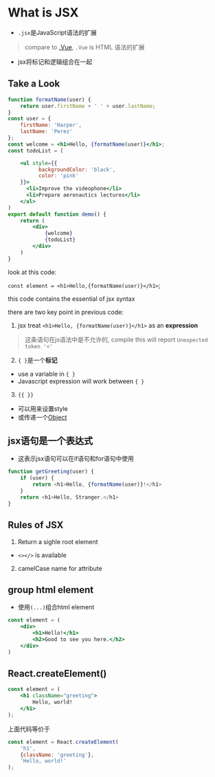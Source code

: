 # What is JSX

- `.jsx`是JavaScript语法的扩展

> compare to [.Vue](vue.md), `.Vue` is HTML 语法的扩展

- jsx将标记和逻辑组合在一起

## Take a Look

```jsx
function formatName(user) {
    return user.firstName + ' ' + user.lastName;
}
const user = {
    firstName: 'Harper',
    lastName: 'Perez'
};
const welcome = <h1>Hello, {formatName(user)}</h1>;
const todoList = (

    <ul style={{
          backgroundColor: 'black',
          color: 'pink'
    }}>
      <li>Improve the videophone</li>
      <li>Prepare aeronautics lectures</li>
    </ul>
)
export default function demo() {
    return (
        <div>
            {welcome}
            {todoList}
        </div>
    )
}
```

look at this code:

`const element = <h1>Hello,{formatName(user)}</h1>`;

this code contains the essential of jsx syntax

there are two key point in previous code:

1. jsx treat `<h1>Hello, {formatName(user)}</h1>` as an **expression**

> 这条语句在js语法中是不允许的, compile this will report `Unexpected token '<'`

2. `{ }`是一个**标记** 

- use a variable in `{ }`
- Javascript expression will work between `{ }`

3. `{{ }}`

- 可以用来设置style
- 或传递一个[Object](javascript-object.md)

## jsx语句是一个表达式

- 这表示jsx语句可以在if语句和for语句中使用

```js
function getGreeting(user) {
    if (user) {
        return <h1>Hello, {formatName(user)}!</h1>
    }
    return <h1>Hello, Stranger.</h1>
}
```

## Rules of JSX

1. Return a sighle root element

- `<></>` is available

2. camelCase name for attribute

## group html element

- 使用`(...)`组合html element

```jsx
const element = (
    <div>
        <h1>Hello!</h1>
        <h2>Good to see you here.</h2>
    </div>
)
```

## React.createElement()

```jsx
const element = (
    <h1 className="greeting">
        Hello, world!
    </h1>
);
```

上面代码等价于

```jsx
const element = React.createElement(
    'h1',
    {className: 'greeting'},
    'Hello, world!'
);
```

